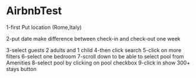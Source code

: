 # AirbnbTest
1-first Put location (Rome,Italy)

2-put date make difference between check-in and check-out one week

3-select guests 2 adults and 1 child
4-then click search
5-click on more filters
6-select one bedroom
7-scroll down to be able to select pool from Amenities
8-select pool by clicking on pool checkbox
9-click in show 300+ stays button
